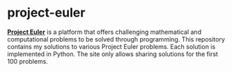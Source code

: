 # project-euler

[**Project Euler**](https://projecteuler.net/) is a platform that offers challenging mathematical and computational problems to be solved through programming. This repository contains my solutions to various Project Euler problems. Each solution is implemented in Python. The site only allows sharing solutions for the first 100 problems.